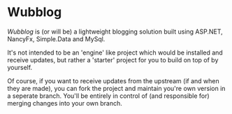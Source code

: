# Wubblog #

*Wubblog* is (or will be) a lightweight blogging solution built using 
ASP.NET, NancyFx, Simple.Data and MySql.

It's not intended to be an 'engine' like project which would be installed and receive updates, 
but rather a 'starter' project for you to build on top of by yourself.

Of course, if you want to receive updates from the upstream (if and when they are made), 
you can fork the project and maintain you're own version in a seperate branch. 
You'll be entirely in control of (and responsible for) merging changes into your own branch.